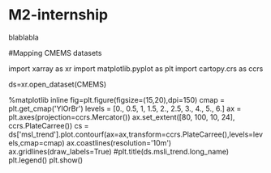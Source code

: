 # M2-internship

blablabla

#Mapping CMEMS datasets

import xarray as xr
import matplotlib.pyplot as plt
import cartopy.crs as ccrs

ds=xr.open_dataset(CMEMS)

%matplotlib inline
fig=plt.figure(figsize=(15,20),dpi=150)
cmap = plt.get_cmap('YlOrBr')
levels = [0., 0.5, 1, 1.5, 2., 2.5, 3., 4., 5., 6.]
ax = plt.axes(projection=ccrs.Mercator())
ax.set_extent([80, 100, 10, 24], ccrs.PlateCarree())
cs = ds['msl_trend'].plot.contourf(ax=ax,transform=ccrs.PlateCarree(),levels=levels,cmap=cmap)
ax.coastlines(resolution='10m') 
ax.gridlines(draw_labels=True)
#plt.title(ds.msli_trend.long_name)
plt.legend()
plt.show()

